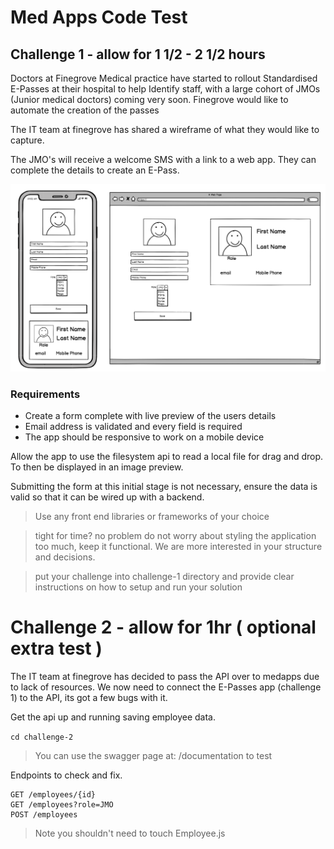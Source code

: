 # Med Apps Code Test


## Challenge 1 - allow for 1 1/2 - 2 1/2 hours

Doctors at Finegrove Medical practice have started to rollout Standardised E-Passes at their hospital to help Identify staff, with a large cohort of JMOs (Junior medical doctors) coming very soon. Finegrove would like to automate the creation of the passes

The IT team at finegrove has shared a wireframe of what they would like to capture. 

The JMO's will receive a welcome SMS with a link to a web app. They can complete the details to create an E-Pass.

![Wireframe](wireframe.png)

### Requirements

- Create a form complete with live preview of the users details 
- Email address is validated and every field is required
- The app should be responsive to work on a mobile device

Allow the app to use the filesystem api to read a local file for drag and drop. To then be displayed in an image preview.

Submitting the form at this initial stage is not necessary, ensure the data is valid so that it can be wired up with a backend.

> Use any front end libraries or frameworks of your choice

> tight for time? no problem do not worry about styling the application too much, keep it functional. We are more interested in your structure and decisions.

> put your challenge into challenge-1 directory and provide clear instructions on how to setup and run your solution

# Challenge 2 - allow for 1hr ( optional extra test )

The IT team at finegrove has decided to pass the API over to medapps due to lack of resources. We now need to connect the E-Passes app (challenge 1) to the API, its got a few bugs with it.

Get the api up and running saving employee data.

`cd challenge-2`

> You can use the swagger page at: /documentation to test

Endpoints to check and fix. 

```
GET /employees/{id}
GET /employees?role=JMO
POST /employees
```

> Note you shouldn't need to touch Employee.js
